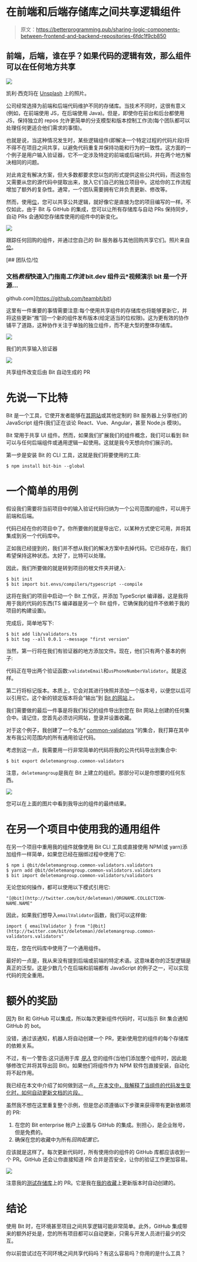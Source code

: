 # 在前端和后端存储库之间共享逻辑组件

> 原文：<https://betterprogramming.pub/sharing-logic-components-between-frontend-and-backend-repositories-6fdc1f9cb850>

## 前端，后端，谁在乎？如果代码的逻辑有效，那么组件可以在任何地方共享

![](img/adda6f639ec2a5b76c0a8651430d5ed1.png)

凯利·西克玛在 [Unsplash](https://unsplash.com?utm_source=medium&utm_medium=referral) 上的照片。

公司经常选择为前端和后端代码维护不同的存储库。当技术不同时，这很有意义(例如，在前端使用 JS，在后端使用 Java)。但是，即使你在前台和后台都使用 JS，保持独立的 repos 允许更简单的分支模型和版本控制工作流(每个团队都可以处理任何更适合他们需求的事情)。

也就是说，当这种情况发生时，某些逻辑组件(即解决一个特定过程的代码片段)将不得不在项目之间共享，以避免代码重复并保持功能和行为的一致性。这方面的一个例子是用户输入验证器，它不一定涉及特定的前端或后端代码，并在两个地方解决相同的问题。

对此肯定有解决方案，但大多数都要求您以包的形式提供这些公共代码，而这些包又需要从您的源代码中提取出来，放入它们自己的独立项目中。这给你的工作流程增加了额外的复杂性。通常，一个团队需要拥有它并负责更新、修改等。

然而，使用[位](https://bit.dev/)，您可以共享公共逻辑，就好像它是直接为您的项目编写的一样。不仅如此，由于 Bit 与 GitHub 的集成，您可以让所有存储库与自动 PRs 保持同步，自动 PRs 会通知您存储库使用的组件中的新变化。

![](img/c8e7bdf584ecb80bf9c3a735efe878b7.png)

跟踪任何回购的组件，并通过您自己的 Bit 服务器与其他回购共享它们。照片来自[位](https://bit.dev/)。

[](https://github.com/teambit/bit) [## 团队位/位

### 文档*教程*快速入门指南*工作流* bit.dev 组件云*视频演示 bit 是一个开源…

github.com](https://github.com/teambit/bit) 

这里有一件重要的事情需要注意:每个使用共享组件的存储库也将能够更新它，并将这些更新“推”回一个新的组件发布版本(给定适当的位权限)。这为更有效的协作铺平了道路，这种协作关注于单独的独立组件，而不是大型的整体存储库。

[![](img/15b20628fd97bb00a8becfda7140f9d4.png)](https://bit.dev)

我们的共享输入验证器

[![](img/ecd47be9c0e52ff90ea4390b6bca3f3b.png)](https://bit.dev)

共享组件改变后由 Bit 自动生成的 PR

# 先说一下比特

Bit 是一个工具，它使开发者能够在[其网站](https://bit.dev)或其他定制的 Bit 服务器上分享他们的 JavaScript 组件(我们正在谈论 React、Vue、Angular，甚至 Node.js 模块)。

Bit 常用于共享 UI 组件。然而，如果我们扩展我们的组件概念，我们可以看到 Bit 可以与任何后端组件或通用逻辑一起使用。这就是我今天想向你们展示的。

第一步是安装 Bit 的 CLI 工具，这就是我们将要使用的工具:

```
$ npm install bit-bin --global
```

# 一个简单的用例

假设我们需要将当前项目中的输入验证代码归纳为一个公司范围的组件，可以用于前端和后端。

代码已经在你的项目中了。你所要做的就是导出它，以某种方式使它可用，并将其集成到另一个代码库中。

正如我已经提到的，我们并不想从我们的解决方案中去掉代码。它已经存在，我们希望保持这种状态。太好了，比特可以处理。

因此，我们所要做的就是转到项目的根文件夹并键入:

```
$ bit init
$ bit import bit.envs/compilers/typescript --compile 
```

这将在我们的项目中启动一个 Bit 工作区，并添加 TypeScript 编译器，这是我将用于我的代码的东西(TS 编译器是另一个 Bit 组件，它确保我的组件不依赖于我的项目的构建设置)。

完成后，简单地写下:

```
$ bit add lib/validators.ts
$ bit tag --all 0.0.1 --message "first version"
```

当然，第一行将在我们有验证器的地方添加文件。现在，他们只有两个基本的例子:

代码正在导出两个验证函数:`validateEmail`和`usPhoneNumberValidator`。就是这样。

第二行将标记版本。本质上，它会对其进行快照并添加一个版本号，以便您以后可以引用它。这个新的锁定版本将会“输出”到 [Bit 的网站](https://bit.dev)上。

我们需要做的最后一件事是将我们标记的组件导出到您在 Bit 网站上创建的任何集合中。请记住，您首先必须访问网站，登录并设置收藏。

对于这个例子，我创建了一个名为“ [common-validators](https://bit.dev/deletemangroup/common-validators) ”的集合，我打算在其中发布我公司范围内的所有通用验证代码。

考虑到这一点，我需要用一行非常简单的代码将我的公共代码导出到集合中:

```
$ bit export deletemangroup.common-validators
```

注意，`deletemangroup`是我在 Bit 上建立的组织。那部分可以是你想要的任何东西。

![](img/15b20628fd97bb00a8becfda7140f9d4.png)

您可以在上面的图片中看到我导出的组件的最终结果。

# 在另一个项目中使用我的通用组件

在另一个项目中重用我的组件就像使用 Bit CLI 工具或直接使用 NPM(或 yarn)添加组件一样简单，如果您已经在捆绑过程中使用了它:

```
$ npm i @bit/deletemangroup.common-validators.validators
$ yarn add @bit/deletemangroup.common-validators.validators
$ bit import deletemangroup.common-validators/validators
```

无论您如何操作，都可以使用以下模式引用它:

```
"[@bit](http://twitter.com/bit/deleteman)/ORGNAME.COLLECTION-NAME.NAME"
```

因此，如果我们想导入`emailValidator`函数，我们可以这样做:

```
import { emailValidator } from "[@bit](http://twitter.com/bit/deleteman)/deletemangroup.common-validators.validators"
```

现在，您在代码库中使用了一个通用组件。

最好的一点是，我从来没有提到后端或前端的特定术语。这意味着你的泛型逻辑是真正的泛型。这是少数几个在后端和前端都有 JavaScript 的例子之一，可以实现代码的完全重用。

# 额外的奖励

因为 Bit 和 GitHub 可以集成，所以每次更新组件代码时，可以指示 Bit 集合通知 GitHub 的 bot。

没错，通过该通知，机器人将自动创建一个 PR，更新使用您的组件的每个存储库的依赖关系。

不过，有一个警告:这只适用于库 [*导入*](https://docs.bit.dev/docs/sourcing-components) 您的组件(当他们添加整个组件时，因此能够修改它并将其导出回 Bit)。如果他们将组件作为 NPM 软件包直接安装，自动化将不起作用。

我已经在本文中介绍了如何做到这一点[，在本文中，我解释了当组件的代码发生变化时，如何自动更新文档的片段。](https://blog.bitsrc.io/keeping-your-documentation-up-to-date-with-bit-and-github-9cc6e62906f8)

虽然我不想在这里重复整个示例，但是您必须遵循以下步骤来获得带有更新依赖项的 PR:

1.  在您的 Bit enterprise 帐户上设置与 GitHub 的集成。别担心，是企业账号，但是免费的。
2.  确保在您的收藏中为所有*回购配置它。*

应该就是这样了。每次更新代码时，所有使用你的组件的 GitHub 库都应该收到一个 PR。GitHub 还会让你直接知道 PR 合并是否安全，让你的验证工作更加容易。

![](img/ecd47be9c0e52ff90ea4390b6bca3f3b.png)

注意我的[测试存储库](https://github.com/deleteman/logic-components-example)上的 PR。它是我在[我的收藏](https://bit.dev/deletemangroup/common-validators)上更新版本时自动创建的。

# 结论

使用 Bit 时，在环境甚至项目之间共享逻辑可能非常简单。此外，GitHub 集成带来的额外好处是，您的所有项目都可以自动更新，只需与开发人员进行最少的交互。

你以前尝试过在不同环境之间共享代码吗？有这么容易吗？你用的是什么工具？
